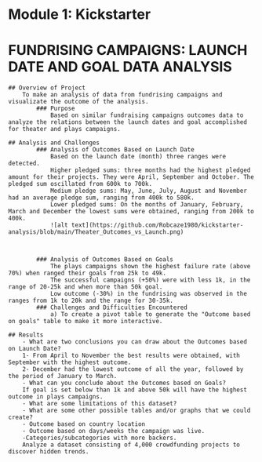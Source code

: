 # Module 1: Kickstarter
# FUNDRISING CAMPAIGNS: LAUNCH DATE AND GOAL DATA ANALYSIS

    ## Overview of Project
        To make an analysis of data from fundrising campaigns and visualizate the outcome of the analysis.
            ### Purpose
                Based on similar fundraising campaigns outcomes data to analyze the relations between the launch dates and goal accomplished for theater and plays campaigns.

    ## Analysis and Challenges
            ### Analysis of Outcomes Based on Launch Date
                Based on the launch date (month) three ranges were detected.
                Higher pledged sums: three months had the highest pledged amount for their projects. They were April, September and October. The pledged sum oscillated from 600k to 700k.
                Medium pledge sums: May, June, July, August and November had an average pledge sum, ranging from 400k to 580k.
                Lower pledged sums: On the months of January, February, March and December the lowest sums were obtained, ranging from 200k to 400k.
                ![alt text](https://github.com/Robcaze1980/kickstarter-analysis/blob/main/Theater_Outcomes_vs_Launch.png)
                

    
            ### Analysis of Outcomes Based on Goals
                The plays campaigns shown the highest failure rate (above 70%) when ranged their goals from 25k to 49k.
                The successful campaigns (+50%) were with less 1k, in the range of 20-25k and when more than 50k goal.
                Low outcome (-30%) in the fundrising was observed in the ranges from 1k to 20k and the range for 30-35k.
            ### Challenges and Difficulties Encountered
                a) To create a pivot table to generate the "Outcome based on goals" table to make it more interactive.

    ## Results
        - What are two conclusions you can draw about the Outcomes based on Launch Date?
        1- From April to November the best results were obtained, with September with the highest outcome.
        2- December had the lowest outcome of all the year, followed by the period of January to March.
        - What can you conclude about the Outcomes based on Goals?
        If goal is set below than 1k and above 50k will have the highest outcome in plays campaigns.
        - What are some limitations of this dataset?
        - What are some other possible tables and/or graphs that we could create?
        - Outcome based on country location
        - Outcome based on days/weeks the campaign was live.
        -Categories/subcategories with more backers.
        Analyze a dataset consisting of 4,000 crowdfunding projects to discover hidden trends.
